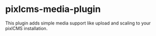 # pixlcms-media-plugin
This plugin adds simple media support like upload and scaling to your pixlCMS installation.